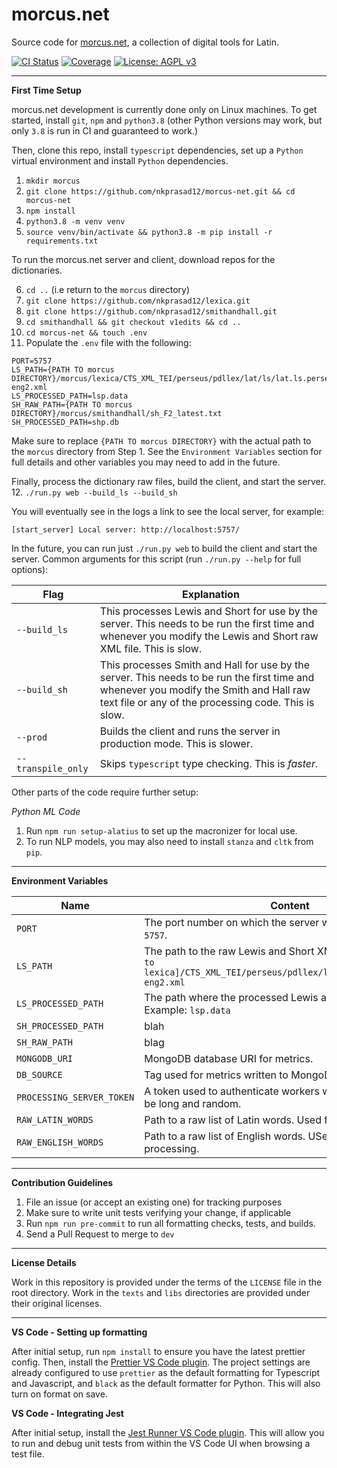 # morcus.net

Source code for [morcus.net](https://www.morcus.net), a collection of digital tools for Latin.

[![CI Status](https://github.com/nkprasad12/morcus-net/actions/workflows/ci-workflow.yaml/badge.svg)](https://github.com/nkprasad12/morcus-net/actions)
[![Coverage](https://codecov.io/gh/nkprasad12/morcus-net/branch/main/graph/badge.svg?token=G65VJM8B56)](https://codecov.io/gh/nkprasad12/morcus-net)
[![License: AGPL v3](https://img.shields.io/badge/License-AGPL_v3-blue.svg)](https://www.gnu.org/licenses/agpl-3.0)

---

**First Time Setup**

morcus.net development is currently done only on Linux machines.
To get started, install `git`, `npm` and `python3.8` (other Python versions may work, but only `3.8` is run in CI and guaranteed to work.)

Then, clone this repo, install `typescript` dependencies, set up a `Python` virtual environment and install `Python` dependencies.

1. `mkdir morcus`
2. `git clone https://github.com/nkprasad12/morcus-net.git && cd morcus-net`
3. `npm install`
4. `python3.8 -m venv venv`
5. `source venv/bin/activate && python3.8 -m pip install -r requirements.txt`

To run the morcus.net server and client, download repos for the dictionaries.

6. `cd ..` (i.e return to the `morcus` directory)
7. `git clone https://github.com/nkprasad12/lexica.git`
8. `git clone https://github.com/nkprasad12/smithandhall.git`
9. `cd smithandhall && git checkout v1edits && cd ..`
10. `cd morcus-net && touch .env`
11. Populate the `.env` file with the following:

```
PORT=5757
LS_PATH={PATH TO morcus DIRECTORY}/morcus/lexica/CTS_XML_TEI/perseus/pdllex/lat/ls/lat.ls.perseus-eng2.xml
LS_PROCESSED_PATH=lsp.data
SH_RAW_PATH={PATH TO morcus DIRECTORY}/morcus/smithandhall/sh_F2_latest.txt
SH_PROCESSED_PATH=shp.db
```

Make sure to replace `{PATH TO morcus DIRECTORY}` with the actual path to the `morcus` directory from Step 1.
See the `Environment Variables` section for full details and other variables you may need to add in the future.

Finally, process the dictionary raw files, build the client, and start the server. 12. `./run.py web --build_ls --build_sh`

You will eventually see in the logs a link to see the local server, for example:

```
[start_server] Local server: http://localhost:5757/
```

In the future, you can run just `./run.py web` to build the client and start the server.
Common arguments for this script (run `./run.py --help` for full options):

| Flag               | Explanation                                                                                                                                                                                    |
| ------------------ | ---------------------------------------------------------------------------------------------------------------------------------------------------------------------------------------------- |
| `--build_ls`       | This processes Lewis and Short for use by the server. This needs to be run the first time and whenever you modify the Lewis and Short raw XML file. This is slow.                              |
| `--build_sh`       | This processes Smith and Hall for use by the server. This needs to be run the first time and whenever you modify the Smith and Hall raw text file or any of the processing code. This is slow. |
| `--prod`           | Builds the client and runs the server in production mode. This is slower.                                                                                                                      |
| `--transpile_only` | Skips `typescript` type checking. This is _faster_.                                                                                                                                            |

Other parts of the code require further setup:

_Python ML Code_

1. Run `npm run setup-alatius` to set up the macronizer for local use.
2. To run NLP models, you may also need to install `stanza` and `cltk` from `pip`.

---

**Environment Variables**

| Name                      | Content                                                                                                                             |
| ------------------------- | ----------------------------------------------------------------------------------------------------------------------------------- |
| `PORT`                    | The port number on which the server will listen. Example: `5757`.                                                                   |
| `LS_PATH`                 | The path to the raw Lewis and Short XML file. Example: `[Path to lexica]/CTS_XML_TEI/perseus/pdllex/lat/ls/lat.ls.perseus-eng2.xml` |
| `LS_PROCESSED_PATH`       | The path where the processed Lewis and Short file will be. Example: `lsp.data`                                                      |
| `SH_PROCESSED_PATH`       | blah                                                                                                                                |
| `SH_RAW_PATH`             | blag                                                                                                                                |
| `MONGODB_URI`             | MongoDB database URI for metrics.                                                                                                   |
| `DB_SOURCE`               | Tag used for metrics written to MongoDB. Example: `local`.                                                                          |
| `PROCESSING_SERVER_TOKEN` | A token used to authenticate workers with the server. Should be long and random.                                                    |
| `RAW_LATIN_WORDS`         | Path to a raw list of Latin words. Used for some processing.                                                                        |
| `RAW_ENGLISH_WORDS`       | Path to a raw list of English words. USed for some processing.                                                                      |

---

**Contribution Guidelines**

1. File an issue (or accept an existing one) for tracking purposes
2. Make sure to write unit tests verifying your change, if applicable
3. Run `npm run pre-commit` to run all formatting checks, tests, and builds.
4. Send a Pull Request to merge to `dev`

---

**License Details**

Work in this repository is provided under the terms of the `LICENSE` file in the root directory. Work in the `texts` and `libs` directories are provided under their original licenses.

---

**VS Code - Setting up formatting**

After initial setup, run `npm install` to ensure you have the latest prettier config. Then, install the
[Prettier VS Code plugin](https://marketplace.visualstudio.com/items?itemName=esbenp.prettier-vscode).
The project settings are already configured to use `prettier` as the default formatting for Typescript and Javascript, and `black`
as the default formatter for Python. This will also turn on format on save.

**VS Code - Integrating Jest**

After initial setup, install the [Jest Runner VS Code plugin](https://marketplace.visualstudio.com/items?itemName=firsttris.vscode-jest-runner).
This will allow you to run and debug unit tests from within the VS Code UI when browsing a test file.
